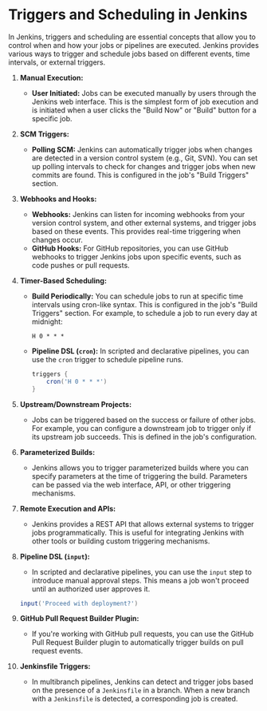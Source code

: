 # Triggers and Scheduling in Jenkins

In Jenkins, triggers and scheduling are essential concepts that allow you to control when and how your jobs or pipelines are executed. Jenkins provides various ways to trigger and schedule jobs based on different events, time intervals, or external triggers.

1. **Manual Execution:**
   - **User Initiated:** Jobs can be executed manually by users through the Jenkins web interface. This is the simplest form of job execution and is initiated when a user clicks the "Build Now" or "Build" button for a specific job.

2. **SCM Triggers:**
   - **Polling SCM:** Jenkins can automatically trigger jobs when changes are detected in a version control system (e.g., Git, SVN). You can set up polling intervals to check for changes and trigger jobs when new commits are found. This is configured in the job's "Build Triggers" section.

3. **Webhooks and Hooks:**
   - **Webhooks:** Jenkins can listen for incoming webhooks from your version control system, and other external systems, and trigger jobs based on these events. This provides real-time triggering when changes occur.
   - **GitHub Hooks:** For GitHub repositories, you can use GitHub webhooks to trigger Jenkins jobs upon specific events, such as code pushes or pull requests.

4. **Timer-Based Scheduling:**
   - **Build Periodically:** You can schedule jobs to run at specific time intervals using cron-like syntax. This is configured in the job's "Build Triggers" section. For example, to schedule a job to run every day at midnight:

     ```
     H 0 * * *
     ```

   - **Pipeline DSL (`cron`):** In scripted and declarative pipelines, you can use the `cron` trigger to schedule pipeline runs.

     ```groovy
     triggers {
         cron('H 0 * * *')
     }
     ```

5. **Upstream/Downstream Projects:**
   - Jobs can be triggered based on the success or failure of other jobs. For example, you can configure a downstream job to trigger only if its upstream job succeeds. This is defined in the job's configuration.

6. **Parameterized Builds:**
   - Jenkins allows you to trigger parameterized builds where you can specify parameters at the time of triggering the build. Parameters can be passed via the web interface, API, or other triggering mechanisms.

7. **Remote Execution and APIs:**
   - Jenkins provides a REST API that allows external systems to trigger jobs programmatically. This is useful for integrating Jenkins with other tools or building custom triggering mechanisms.

8. **Pipeline DSL (`input`):**
   - In scripted and declarative pipelines, you can use the `input` step to introduce manual approval steps. This means a job won't proceed until an authorized user approves it.

   ```groovy
   input('Proceed with deployment?')
   ```

9. **GitHub Pull Request Builder Plugin:**
   - If you're working with GitHub pull requests, you can use the GitHub Pull Request Builder plugin to automatically trigger builds on pull request events.

10. **Jenkinsfile Triggers:**
    - In multibranch pipelines, Jenkins can detect and trigger jobs based on the presence of a `Jenkinsfile` in a branch. When a new branch with a `Jenkinsfile` is detected, a corresponding job is created.

